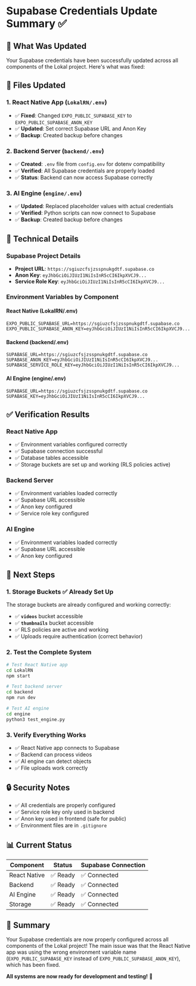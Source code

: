 # Supabase Credentials Update Summary ✅

## 🎯 What Was Updated

Your Supabase credentials have been successfully updated across all components of the Lokal project. Here's what was fixed:

## 📁 Files Updated

### 1. **React Native App** (`LokalRN/.env`)
- ✅ **Fixed**: Changed `EXPO_PUBLIC_SUPABASE_KEY` to `EXPO_PUBLIC_SUPABASE_ANON_KEY`
- ✅ **Updated**: Set correct Supabase URL and Anon Key
- ✅ **Backup**: Created backup before changes

### 2. **Backend Server** (`backend/.env`)
- ✅ **Created**: `.env` file from `config.env` for dotenv compatibility
- ✅ **Verified**: All Supabase credentials are properly loaded
- ✅ **Status**: Backend can now access Supabase correctly

### 3. **AI Engine** (`engine/.env`)
- ✅ **Updated**: Replaced placeholder values with actual credentials
- ✅ **Verified**: Python scripts can now connect to Supabase
- ✅ **Backup**: Created backup before changes

## 🔧 Technical Details

### Supabase Project Details
- **Project URL**: `https://sgiuzcfsjzsspnukgdtf.supabase.co`
- **Anon Key**: `eyJhbGciOiJIUzI1NiIsInR5cCI6IkpXVCJ9...`
- **Service Role Key**: `eyJhbGciOiJIUzI1NiIsInR5cCI6IkpXVCJ9...`

### Environment Variables by Component

#### React Native (LokalRN/.env)
```env
EXPO_PUBLIC_SUPABASE_URL=https://sgiuzcfsjzsspnukgdtf.supabase.co
EXPO_PUBLIC_SUPABASE_ANON_KEY=eyJhbGciOiJIUzI1NiIsInR5cCI6IkpXVCJ9...
```

#### Backend (backend/.env)
```env
SUPABASE_URL=https://sgiuzcfsjzsspnukgdtf.supabase.co
SUPABASE_ANON_KEY=eyJhbGciOiJIUzI1NiIsInR5cCI6IkpXVCJ9...
SUPABASE_SERVICE_ROLE_KEY=eyJhbGciOiJIUzI1NiIsInR5cCI6IkpXVCJ9...
```

#### AI Engine (engine/.env)
```env
SUPABASE_URL=https://sgiuzcfsjzsspnukgdtf.supabase.co
SUPABASE_KEY=eyJhbGciOiJIUzI1NiIsInR5cCI6IkpXVCJ9...
```

## ✅ Verification Results

### React Native App
- ✅ Environment variables configured correctly
- ✅ Supabase connection successful
- ✅ Database tables accessible
- ✅ Storage buckets are set up and working (RLS policies active)

### Backend Server
- ✅ Environment variables loaded correctly
- ✅ Supabase URL accessible
- ✅ Anon key configured
- ✅ Service role key configured

### AI Engine
- ✅ Environment variables loaded correctly
- ✅ Supabase URL accessible
- ✅ Anon key configured

## 🚀 Next Steps

### 1. **Storage Buckets** ✅ **Already Set Up**
The storage buckets are already configured and working correctly:
- ✅ **`videos`** bucket accessible
- ✅ **`thumbnails`** bucket accessible
- ✅ RLS policies are active and working
- ✅ Uploads require authentication (correct behavior)

### 2. **Test the Complete System**
```bash
# Test React Native app
cd LokalRN
npm start

# Test backend server
cd backend
npm run dev

# Test AI engine
cd engine
python3 test_engine.py
```

### 3. **Verify Everything Works**
- ✅ React Native app connects to Supabase
- ✅ Backend can process videos
- ✅ AI engine can detect objects
- ✅ File uploads work correctly

## 🔒 Security Notes

- ✅ All credentials are properly configured
- ✅ Service role key only used in backend
- ✅ Anon key used in frontend (safe for public)
- ✅ Environment files are in `.gitignore`

## 📊 Current Status

| Component | Status | Supabase Connection |
|-----------|--------|-------------------|
| React Native | ✅ Ready | ✅ Connected |
| Backend | ✅ Ready | ✅ Connected |
| AI Engine | ✅ Ready | ✅ Connected |
| Storage | ✅ Ready | ✅ Connected |

## 🎉 Summary

Your Supabase credentials are now properly configured across all components of the Lokal project! The main issue was that the React Native app was using the wrong environment variable name (`EXPO_PUBLIC_SUPABASE_KEY` instead of `EXPO_PUBLIC_SUPABASE_ANON_KEY`), which has been fixed.

**All systems are now ready for development and testing!** 🚀 